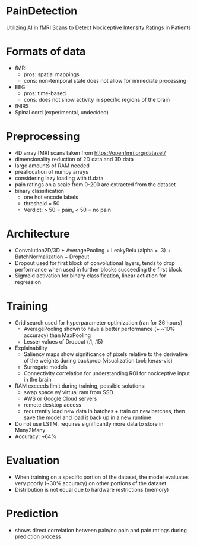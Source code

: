 # PainDetection
Utilizing AI in fMRI Scans to Detect Nociceptive Intensity Ratings in Patients

# Formats of data
  - fMRI
    - pros: spatial mappings
    - cons: non-temporal state does not allow for immediate processing
  - EEG
    - pros: time-based
    - cons: does not show activity in specific regions of the brain
  - fNIRS
  - Spinal cord (experimental, undecided)

# Preprocessing
  - 4D array fMRI scans taken from https://openfmri.org/dataset/
  - dimensionality reduction of 2D data and 3D data
  - large amounts of RAM needed
  - preallocation of numpy arrays
  - considering lazy loading with tf.data
  - pain ratings on a scale from 0-200 are extracted from the dataset
  - binary classification
    - one hot encode labels
    - threshold = 50
    - Verdict: > 50 = pain, < 50 = no pain

# Architecture
  - Convolution2D/3D + AveragePooling + LeakyRelu (alpha = .3) + BatchNormalization + Dropout
  - Dropout used for first block of convolutional layers, tends to drop performance when used in further blocks succeeding the first block
  - Sigmoid activation for binary classification, linear actiation for regression
  
# Training
  - Grid search used for hyperparameter optimization (ran for 36 hours)
    - AveragePooling shown to have a better performance (+ ~10% accuracy) than MaxPooling
    - Lesser values of Dropout (.1, .15)
  - Explainability
    - Saliency maps show significance of pixels relative to the derivative of the weights during backprop (visualization tool: keras-vis)
    - Surrogate models
    - Connectivity correlation for understanding ROI for nociceptive input in the brain
  - RAM exceeds limit during training, possible solutions:
    - swap space w/ virtual ram from SSD
    - AWS or Google Cloud servers
    - remote desktop access
    - recurrently load new data in batches + train on new batches, then save the model and load it back up in a new runtime
  - Do not use LSTM, requires significantly more data to store in Many2Many
  - Accuracy: ~64%
  
# Evaluation
  - When training on a specific portion of the dataset, the model evaluates very poorly (~30% accuracy) on other portions of the dataset
  - Distribution is not equal due to hardware restrictions (memory)

# Prediction
  - shows direct correlation between pain/no pain and pain ratings during prediction process
